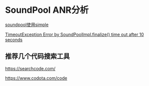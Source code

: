 # SoundPool ANR分析

[soundpool使用simple](https://stackoverflow.com/questions/60662360/using-soundpool-timer-and-timertask-to-play-a-random-sound-every-minute)

[TimeoutException Error by SoundPoolImpl.finalize() time out after 10 seconds](https://stackoverflow.com/questions/26945782/timeoutexception-error-by-soundpoolimpl-finalize-timed-out-after-10-seconds/28181675#28181675)

## 推荐几个代码搜索工具

https://searchcode.com/

https://www.codota.com/code
